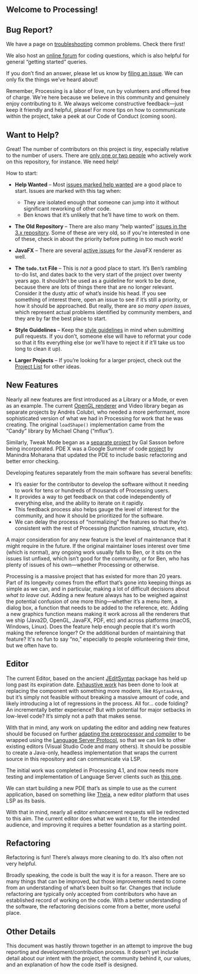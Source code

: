 ## Welcome to Processing!

## Bug Report?

We have a page on [troubleshooting](https://github.com/processing/processing/wiki/Troubleshooting) common problems. Check there first!

We also host an [online forum](https://discourse.processing.org/) for coding questions, which is also helpful for general “getting started” queries.

If you don’t find an answer, please let us know by [filing an issue](https://github.com/processing/processing4/issues). We can only fix the things we’ve heard about!

Remember, Processing is a labor of love, run by volunteers and offered free of charge. We're here because we believe in this community and genuinely enjoy contributing to it. We always welcome constructive feedback—just keep it friendly and helpful, please! For more tips on how to communicate within the project, take a peek at our Code of Conduct (coming soon).


## Want to Help?

Great! The number of contributors on this project is *tiny*, especially relative to the number of users. There are [only one or two people](https://github.com/processing/processing4/graphs/contributors) who actively work on this repository, for instance. We need help!

How to start:

* **Help Wanted** – Most [issues marked help wanted](https://github.com/processing/processing4/issues?q=is%3Aissue+is%3Aopen+label%3A%22help+wanted%22) are a good place to start. Issues are marked with this tag when:

    * They are isolated enough that someone can jump into it without significant reworking of other code.
    * Ben knows that it’s unlikely that he’ll have time to work on them.

* **The Old Repository** – There are also many “help wanted” [issues in the 3.x repository](https://github.com/processing/processing4/issues?q=is%3Aissue+is%3Aopen+label%3A%22help+wanted%22). Some of these are very old, so if you're interested in one of these, check in about the priority before putting in too much work!

* **JavaFX** – There are several [active issues](https://github.com/processing/processing4-javafx/issues?q=is%3Aissue+is%3Aopen+sort%3Aupdated-desc) for the JavaFX renderer as well.

* **The `todo.txt` File** – This is *not* a good place to start. It’s Ben’s rambling to-do list, and dates back to the very start of the project over twenty years ago. It shouldn’t be used as a guideline for work to be done, because there are lots of things there that are no longer relevant. Consider it the dusty attic of what’s inside his head. If you see something of interest there, open an issue to see if it’s still a priority, or how it should be approached. But really, there are *so many open issues*, which represent actual problems identified by community members, and they are by far the best place to start.

* **Style Guidelines** – Keep the [style guidelines](https://github.com/processing/processing/wiki/Style-Guidelines) in mind when submitting pull requests. If you don’t, someone else will have to reformat your code so that it fits everything else (or we’ll have to reject it if it’ll take us too long to clean it up).

* **Larger Projects** – If you’re looking for a larger project, check out the [Project List](https://github.com/processing/processing/wiki/Project-List#processing) for other ideas.


## New Features

Nearly all new features are first introduced as a Library or a Mode, or even as an example. The current [OpenGL renderer](http://glgraphics.sourceforge.net/) and Video library began as separate projects by Andrés Colubri, who needed a more performant, more sophisticated version of what we had in Processing for work that he was creating. The original `loadShape()` implementation came from the “Candy” library by Michael Chang (“mflux“).

Similarly, Tweak Mode began as a [separate project](http://galsasson.com/tweakmode/) by Gal Sasson before being incorporated. PDE X was a Google Summer of code [project](https://github.com/processing/processing-experimental) by Manindra Moharana that updated the PDE to include basic refactoring and better error checking.

Developing features separately from the main software has several benefits:

* It’s easier for the contributor to develop the software without it needing to work for tens or hundreds of thousands of Processing users.
* It provides a way to get feedback on that code independently of everything else, and the ability to iterate on it rapidly.
* This feedback process also helps gauge the level of interest for the community, and how it should be prioritized for the software.
* We can delay the process of “normalizing” the features so that they’re consistent with the rest of Processing (function naming, structure, etc).

A major consideration for any new feature is the level of maintenance that it might require in the future. If the original maintainer loses interest over time (which is normal), any ongoing work usually falls to Ben, or it sits on the issues list unfixed, which isn’t good for the community, or for Ben, who has plenty of issues of his own—whether Processing or otherwise.

Processing is a massive project that has existed for more than 20 years. Part of its longevity comes from the effort that’s gone into keeping things as simple as we can, and in particular, making a lot of difficult decisions about *what to leave out*. Adding a new feature always has to be weighed against the potential confusion of one more thing—whether it’s a menu item, a dialog box, a function that needs to be added to the reference, etc. Adding a new graphics function means making it work across all the renderers that we ship (Java2D, OpenGL, JavaFX, PDF, etc) and across platforms (macOS, Windows, Linux). Does the feature help enough people that it's worth making the reference longer? Or the additional burden of maintaining that feature? It's no fun to say “no,” especially to people volunteering their time, but we often have to.


## Editor

The current Editor, based on the ancient [JEditSyntax](http://syntax.jedit.org/) package has held up long past its expiration date. [Exhaustive work](https://github.com/processing/processing4/blob/master/app/src/processing/app/syntax/README.md) has been done to look at replacing the component with something more modern, like `RSyntaxArea`, but it’s simply not feasible without breaking a massive amount of code, and likely introducing a lot of regressions in the process. All for… code folding? An incrementally better experience? But with potential for major setbacks in low-level code? It’s simply not a path that makes sense.

With that in mind, any work on updating the editor and adding new features should be focused on further [adapting the preprocessor and compiler](https://github.com/processing/processing4/issues/117) to be wrapped using the [Language Server Protocol](https://en.wikipedia.org/wiki/Language_Server_Protocol), so that we can link to other existing editors (Visual Studio Code and many others). It should be possible to create a Java-only, headless implementation that wraps the current source in this repository and can communicate via LSP. 

The initial work was completed in Processing 4.1, and now needs more testing and implementation of Language Server clients such as [this one](https://github.com/kgtkr/processing-language-server-vscode).

We can start building a new PDE that’s as simple to use as the current application, based on something like [Theia](https://theia-ide.org/), a new editor platform that uses LSP as its basis.

With that in mind, nearly all editor enhancement requests will be redirected to this aim. The current editor does what we want it to, for the intended audience, and improving it requires a better foundation as a starting point.


## Refactoring

Refactoring is fun! There’s always more cleaning to do. It’s also often not very helpful.

Broadly speaking, the code is built the way it is for a reason. There are so many things that can be improved, but those improvements need to come from an understanding of what’s been built so far. Changes that include refactoring are typically only accepted from contributors who have an established record of working on the code. With a better understanding of the software, the refactoring decisions come from a better, more useful place.


## Other Details

This document was hastily thrown together in an attempt to improve the bug reporting and development/contribution process. It doesn’t yet include detail about our intent with the project, the community behind it, our values, and an explanation of how the code itself is designed.
